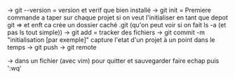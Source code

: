 

-> git --version = version et verif que bien installé 
-> git init  = Premiere commande a taper sur chaque projet si on veut l'initialiser en tant que depot git  => et enft ca crée un dossier caché .git (qu'on peut voir si on fait ls -a (et pas ls tout simple))
-> git add = tracker des fichiers 
-> git commit -m "initialisation [par exemple]" capture l'etat d'un projet à un point dans le temps
-> git push 
-> git remote 

-> dans un fichier (avec vim) pour quitter et sauvegarder faire echap puis ':wq' 